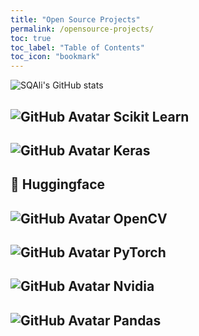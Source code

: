 ```yaml
---
title: "Open Source Projects"
permalink: /opensource-projects/
toc: true
toc_label: "Table of Contents"
toc_icon: "bookmark"
---
```


![SQAli's GitHub stats](https://github-readme-stats.vercel.app/api?username=sqali&show_icons=true)

## ![GitHub Avatar](https://avatars.githubusercontent.com/u/365630?s=48&v=4) Scikit Learn 

## ![GitHub Avatar](https://avatars.githubusercontent.com/u/34455048?s=48&v=4) Keras 

## 🤗 Huggingface

## ![GitHub Avatar](https://avatars.githubusercontent.com/u/5009934?s=48&v=4) OpenCV

## ![GitHub Avatar](https://avatars.githubusercontent.com/u/21003710?s=48&v=4) PyTorch

## ![GitHub Avatar](https://avatars.githubusercontent.com/u/1728152?s=40&v=4) Nvidia

## ![GitHub Avatar](https://avatars.githubusercontent.com/u/21206976?s=48&v=4) Pandas